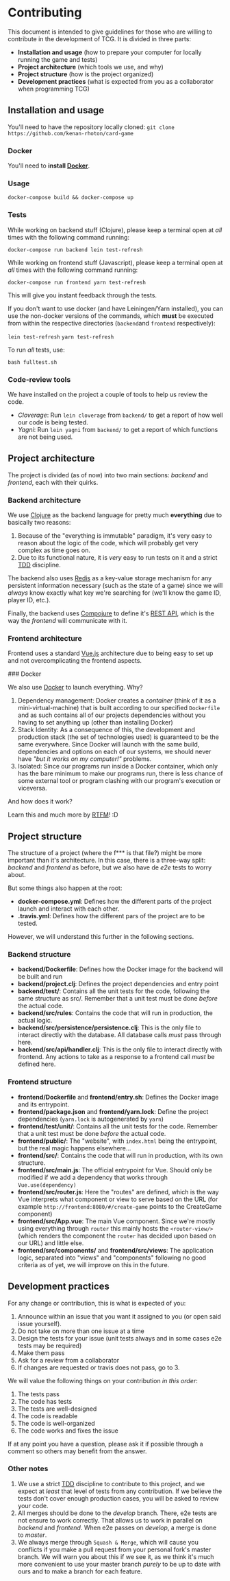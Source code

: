 # Contributing

This document is intended to give guidelines for those who are willing to contribute in the development of TCG.
It is divided in three parts:
- **Installation and usage** (how to prepare your computer for locally running the game and tests)
- **Project architecture** (which tools we use, and why)
- **Project structure** (how is the project organized)
- **Development practices** (what is expected from you as a collaborator when programming TCG)

## Installation and usage

You'll need to have the repository locally cloned: `git clone https://github.com/kenan-rhoton/card-game`

### Docker

You'll need to **install [Docker](https://store.docker.com/search?type=edition&offering=community)**.

### Usage

`docker-compose build && docker-compose up`

### Tests

While working on backend stuff (Clojure), please keep a terminal open at *all* times with the following command running:

`docker-compose run backend lein test-refresh`

While working on frontend stuff (Javascript), please keep a terminal open at *all* times with the following command running:

`docker-compose run frontend yarn test-refresh`

This will give you instant feedback through the tests.

If you don't want to use docker (and have Leiningen/Yarn installed), you can use the non-docker versions of the commands, which **must** be executed from within the respective directories (`backend`and `frontend` respectively):

`lein test-refresh`
`yarn test-refresh`

To run *all* tests, use: 

`bash fulltest.sh`

### Code-review tools

We have installed on the project a couple of tools to help us review the code.

- *Cloverage*: Run `lein cloverage` from `backend/` to get a report of how well our code is being tested.
- *Yagni*: Run `lein yagni` from `backend/` to get a report of which functions are not being used.

## Project architecture

The project is divided (as of now) into two main sections: *backend* and *frontend*, each with their quirks.

### Backend architecture

We use [Clojure](https://www.braveclojure.com) as the backend language for pretty much **everything** due to basically two reasons:

1. Because of the "everything is immutable" paradigm, it's very easy to reason about the logic of the code, which will probably get very complex as time goes on.
2. Due to its functional nature, it is *very* easy to run tests on it and a strict [TDD](https://www.youtube.com/watch?v=qkblc5WRn-U) discipline.

The backend also uses [Redis](https://redis.io) as a key-value storage mechanism for any persistent information necessary (such as the state of a game) since we will *always* know exactly what key we're searching for (we'll know the game ID, player ID, etc.).

Finally, the backend uses [Compojure](https://github.com/weavejester/compojure) to define it's [REST API](http://www.restapitutorial.com), which is the way the *frontend* will communicate with it.

### Frontend architecture

Frontend uses a standard [Vue.js](https://vuejs.org) architecture due to being easy to set up and not overcomplicating the frontend aspects.

### Docker

We also use [Docker](https://docs.docker.com) to launch everything. Why?

1. Dependency management: Docker creates a *container* (think of it as a mini-virtual-machine) that is built according to our specified `Dockerfile` and as such contains all of our projects dependencies without you having to set anything up (other than installing Docker)
2. Stack Identity: As a consequence of this, the development and production stack (the set of technologies used) is guaranteed to be the same everywhere. Since Docker will launch with the same build, dependencies and options on each of our systems, we should never have *"but it works on my computer!"* problems.
3. Isolated: Since our programs run inside a Docker container, which only has the bare minimum to make our programs run, there is less chance of some external tool or program clashing with our program's execution or viceversa.

And how does it work?

Learn this and much more by [RTFM](https://docs.docker.com/engine/docker-overview/)! :D

## Project structure

The structure of a project (where the f*** is that file?) might be more important than it's architecture. In this case, there is a three-way split: *backend* and *frontend* as before, but we also have de *e2e* tests to worry about.

But some things also happen at the root:

- **docker-compose.yml**: Defines how the different parts of the project launch and interact with each other.
- **.travis.yml**: Defines how the different pars of the project are to be tested.

However, we will understand this further in the following sections.

### Backend structure

- **backend/Dockerfile**: Defines how the Docker image for the backend will be built and run
- **backend/project.clj**: Defines the project dependencies and entry point
- **backend/test/**: Contains all the unit tests for the code, following the same structure as src/. Remember that a unit test must be done *before* the actual code.
- **backend/src/rules**: Contains the code that will run in production, the actual logic.
- **backend/src/persistence/persistence.clj**: This is the only file to interact directly with the database. All database calls *must* pass through here.
- **backend/src/api/handler.clj**: This is the only file to interact directly with frontend. Any actions to take as a response to a frontend call *must* be defined here.

### Frontend structure

- **frontend/Dockerfile** and **frontend/entry.sh**: Defines the Docker image and its entrypoint.
- **frontend/package.json** and **frontend/yarn.lock**: Define the project dependencies (`yarn.lock` is autogenerated by `yarn`)
- **frontend/test/unit/**: Contains all the unit tests for the code. Remember that a unit test must be done *before* the actual code.
- **frontend/public/**: The "website", with `index.html` being the entrypoint, but the real magic happens elsewhere...
- **frontend/src/**: Contains the code that will run in production, with its own structure.
- **frontend/src/main.js**: The official entrypoint for Vue. Should only be modified if we add a dependency that works through `Vue.use(dependency)`
- **frontend/src/router.js**: Here the "routes" are defined, which is the way Vue interprets what component or view to serve based on the URL (for example `http://frontend:8080/#/create-game` points to the CreateGame component)
- **frontend/src/App.vue**: The main Vue component. Since we're mostly using everything through `router` this mainly hosts the `<router-view/>` (which renders the component the `router` has decided upon based on our URL) and little else.
- **frontend/src/components/** and **frontend/src/views**: The application logic, separated into "views" and "components" following no good criteria as of yet, we will improve on this in the future.


## Development practices

For any change or contribution, this is what is expected of you:

1. Announce within an issue that you want it assigned to you (or open said issue yourself).
2. Do not take on more than one issue at a time
3. Design the tests for your issue (unit tests always and in some cases e2e tests may be required)
4. Make them pass
5. Ask for a review from a collaborator
6. If changes are requested or travis does not pass, go to 3.

We will value the following things on your contribution *in this order*:

1. The tests pass
2. The code has tests
3. The tests are well-designed
4. The code is readable
5. The code is well-organized
6. The code works and fixes the issue

If at any point you have a question, please ask it if possible through a comment so others may benefit from the answer.

### Other notes

1. We use a strict [TDD](http://www.javiersaldana.com/tech/2014/11/26/refactoring-the-three-laws-of-tdd.html) discipline to contribute to this project, and we expect at *least* that level of tests from any contribution. If we believe the tests don't cover enough production cases, you will be asked to review your code.
2. All merges should be done to the *develop* branch. There, e2e tests are not ensure to work correctly. That allows us to work in parallel on *backend* and *frontend*. When e2e passes on *develop*, a merge is done to *master*.
3. We always merge through `Squash & Merge`, which will cause you conflicts if you make a pull request from your personal fork's  master branch. We will warn you about this if we see it, as we think it's much more convenient to use your master branch *purely* to be up to date with ours and to make a branch for each feature.
